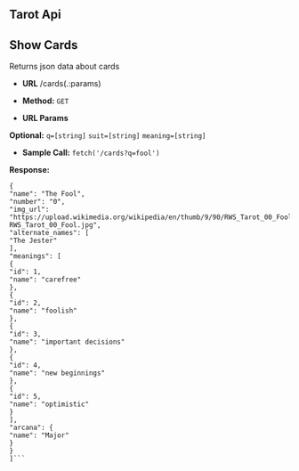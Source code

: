 ## Tarot Api

**Show Cards**
----
Returns json data about cards
* **URL**
/cards(.:params)

* **Method:**
`GET`

* **URL Params**

**Optional:**
`q=[string]`
`suit=[string]`
`meaning=[string]`

* **Sample Call:**
`fetch('/cards?q=fool')`

**Response:**
```[
{
"name": "The Fool",
"number": "0",
"img_url": "https://upload.wikimedia.org/wikipedia/en/thumb/9/90/RWS_Tarot_00_Fool.jpg/220px-RWS_Tarot_00_Fool.jpg",
"alternate_names": [
"The Jester"
],
"meanings": [
{
"id": 1,
"name": "carefree"
},
{
"id": 2,
"name": "foolish"
},
{
"id": 3,
"name": "important decisions"
},
{
"id": 4,
"name": "new beginnings"
},
{
"id": 5,
"name": "optimistic"
}
],
"arcana": {
"name": "Major"
}
}
]```
